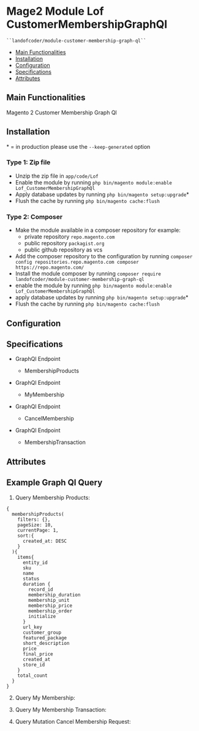 # Mage2 Module Lof CustomerMembershipGraphQl

    ``landofcoder/module-customer-membership-graph-ql``

 - [Main Functionalities](#markdown-header-main-functionalities)
 - [Installation](#markdown-header-installation)
 - [Configuration](#markdown-header-configuration)
 - [Specifications](#markdown-header-specifications)
 - [Attributes](#markdown-header-attributes)


## Main Functionalities
Magento 2 Customer Membership Graph Ql

## Installation
\* = in production please use the `--keep-generated` option

### Type 1: Zip file

 - Unzip the zip file in `app/code/Lof`
 - Enable the module by running `php bin/magento module:enable Lof_CustomerMembershipGraphQl`
 - Apply database updates by running `php bin/magento setup:upgrade`\*
 - Flush the cache by running `php bin/magento cache:flush`

### Type 2: Composer

 - Make the module available in a composer repository for example:
    - private repository `repo.magento.com`
    - public repository `packagist.org`
    - public github repository as vcs
 - Add the composer repository to the configuration by running `composer config repositories.repo.magento.com composer https://repo.magento.com/`
 - Install the module composer by running `composer require landofcoder/module-customer-membership-graph-ql`
 - enable the module by running `php bin/magento module:enable Lof_CustomerMembershipGraphQl`
 - apply database updates by running `php bin/magento setup:upgrade`\*
 - Flush the cache by running `php bin/magento cache:flush`


## Configuration




## Specifications

 - GraphQl Endpoint
	- MembershipProducts

 - GraphQl Endpoint
	- MyMembership

 - GraphQl Endpoint
	- CancelMembership

 - GraphQl Endpoint
	- MembershipTransaction


## Attributes

## Example Graph Ql Query

1. Query Membership Products:
```
{
  membershipProducts(
    filters: {}, 
    pageSize: 10, 
    currentPage: 1, 
    sort:{
      created_at: DESC
    }
  ){
    items{
      entity_id
      sku
      name
      status
      duration {
        record_id
        membership_duration
        membership_unit
        membership_price
        membership_order
        initialize
      }
      url_key
      customer_group
      featured_package
      short_description
      price
      final_price
      created_at
      store_id
    }
    total_count
  }
}
```

2. Query My Membership:


3. Query My Membership Transaction:

4. Query Mutation Cancel Membership Request: